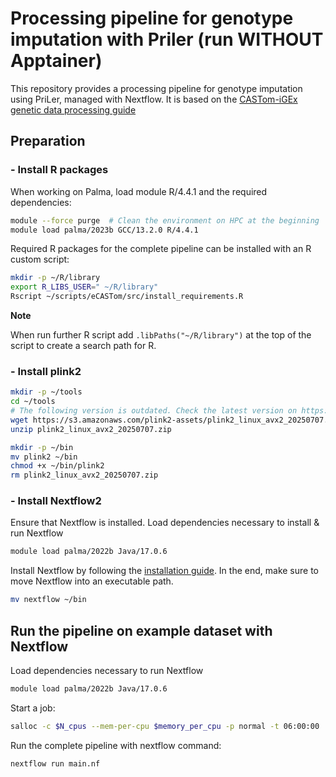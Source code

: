 # Processing pipeline for genotype imputation with Priler (run WITHOUT Apptainer)
This repository provides a processing pipeline for genotype imputation using PriLer, managed with Nextflow.
It is based on the [CASTom-iGEx genetic data processing guide](https://github.com/zillerlab/CASTom-iGEx/wiki/Processing-genetic-data-to-work-with-CASTom%E2%80%90iGEx)

## Preparation

### - Install R packages
When working on Palma, load module R/4.4.1 and the required dependencies:
```bash
module --force purge  # Clean the environment on HPC at the beginning
module load palma/2023b GCC/13.2.0 R/4.4.1
```

Required R packages for the complete pipeline can be installed with an R custom script:
```bash
mkdir -p ~/R/library
export R_LIBS_USER=" ~/R/library"
Rscript ~/scripts/eCASTom/src/install_requirements.R
```
**Note**

When run further R script add `.libPaths("~/R/library")` at the top of the script to create a search path for R.



### - Install plink2
```bash
mkdir -p ~/tools
cd ~/tools
# The following version is outdated. Check the latest version on https://www.cog-genomics.org/plink/2.0/
wget https://s3.amazonaws.com/plink2-assets/plink2_linux_avx2_20250707.zip
unzip plink2_linux_avx2_20250707.zip

mkdir -p ~/bin
mv plink2 ~/bin
chmod +x ~/bin/plink2
rm plink2_linux_avx2_20250707.zip
```



### - Install Nextflow2
Ensure that Nextflow is installed. Load dependencies necessary to install & run Nextflow
```bash
module load palma/2022b Java/17.0.6
```

Install Nextflow by following the [installation guide](https://www.nextflow.io/docs/latest/install.html). In the end, make sure to move Nextflow into an executable path. 
```bash
mv nextflow ~/bin
```



## Run the pipeline on example dataset with Nextflow
Load dependencies necessary to run Nextflow
```bash
module load palma/2022b Java/17.0.6
```
Start a job:
```bash
salloc -c $N_cpus --mem-per-cpu $memory_per_cpu -p normal -t 06:00:00
```
Run the complete pipeline with nextflow command:
```bash
nextflow run main.nf
```

